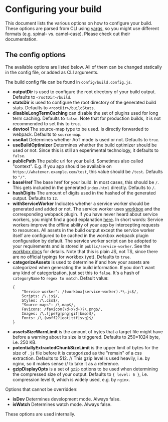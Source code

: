 # Configuring your build
This document lists the various options on how to configure your build. These options are parsed from CLI using [yargs](https://github.com/yargs/yargs), so you might use different formats (e.g. spinal- vs. camel-case). Please check out their documentation.

## The config options
The available options are listed below. All of them can be changed statically in the config file, or added as CLI arguments.

The build config file can be found in `config/build.config.js`.

  - **outputDir** is used to configure the root directory of your build output. Defaults to `<rootDir>/build`.
  - **statsDir** is used to configure the root directory of the generated build stats. Defaults to `<rootDir>/buildStats`.
  - **disableLongTermCaching** can disable the set of plugins used for long term caching. Defaults to `false`. Note that for production builds, it is not recommended to set this to `true`.
  - **devtool** The source-map type to be used. Is directly forwarded to webpack. Defaults to `source-map`.
  - **useAot** Determines whether AoT mode is used or not. Defaults to `true`.
  - **useBuildOptimizer** Determines whether the build optimizer should be used or not. Since this is still an experimental technology, it defaults to `false`.
  - **publicPath** The public url for your build. Sometimes also called "context". E.g. if you app should be available on `https://whatever.example.com/test`, this value should be `/test`. Defaults to `"/"`.
  - **baseHref** The base href for your build. In most cases, this should be `/`. This gets included in the generated `index.html` directly. Defaults to `/`.
  - **hashDigits** The amount of digits used in the hashed of the generated output. Defaults to `12`.
  - **withServiceWorker** Indicates whether a service worker should be generated and added or not. The service worker  uses [workbox](https://github.com/GoogleChrome/workbox) and the corresponding webpack plugin. If you have never heard about service workers, you might find a good explanation [here](https://developer.mozilla.org/de/docs/Web/API/Service_Worker_API). In short words: Service workers improve the offline ability of your app by intercepting requests to resources. All assets in the build output except the service worker itself are configured to be cached in the workbox webpack plugin configuration by default. The service worker script can be adopted to your requirements and is stored in `public/service-worker`. See the [workbox docs](https://workboxjs.org/) for details. Note that this is plain JS, not TS, since there are no official typings for workbox (yet). Defaults to `true`.
  - **categorizeAssets** is used to determine if and how your assets are categorized when generating the build information. If you don't want any kind of categorization, just set this to `false`. It's a hash of `categoryName` to `regex to match`. Default value:
    ```
    {
        "Service worker": /(workbox|service-worker).*\.js$/,
        Scripts: /\.js$/,
        Styles: /\.css$/,
        "Source maps": /\.map$/,
        Favicons: /favicon(\d+x\d+)?\.png$/,
        Images: /\.(jpe?g|png|gif|bmp)$/,
        Fonts: /\.(woff2?|eot|ttf|svg)$/
    }
    ```
  - **assetsSizeWarnLimit** is the amount of bytes that a target file might have before a warning about its size is triggered. Defaults to 250*1024 byte, i.e. 250 KB.
  - **potentiallyExtractedChunkSizeLimit** is the upper limit of bytes for the size of `.js` file before it is categorized as the "remain" of a css extraction. Defaults to 512.
  // This gzip level is used heavily, i.e. by nginx, so it makes sense
  // to take it as a reference.
  - **gzipDisplayOpts** is a set of `gzip` options to be used when determining the compressed size of your output. Defaults to `{ level: 6 }`, i.e. compression level 6, which is widely used, e.g. by `nginx`.

Options that cannot be overridden:
  - **isDev** Determines development mode. Always false.
  - **isWatch** Determines watch mode. Always false.

These options are used internally.